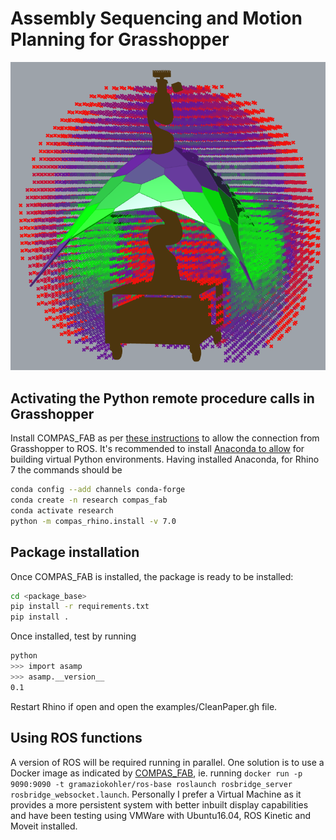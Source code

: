 # Assembly Sequencing and Motion Planning for Grasshopper

![Reachability data with shell and robot silhouette](https://github.com/swilcock0/asamp/blob/main/asamp/resources/image.png?raw=true)


## Activating the Python remote procedure calls in Grasshopper
Install COMPAS_FAB as per [these instructions](https://gramaziokohler.github.io/compas_fab/latest/getting_started.html) to allow the connection from Grasshopper to ROS. It's recommended to install [Anaconda to allow](https://www.anaconda.com/) for building virtual Python environments. Having installed Anaconda, for Rhino 7 the commands should be 

```bash
conda config --add channels conda-forge
conda create -n research compas_fab
conda activate research
python -m compas_rhino.install -v 7.0
```

## Package installation
Once COMPAS_FAB is installed, the package is ready to be installed:

```bash
cd <package_base>
pip install -r requirements.txt
pip install .
```

Once installed, test by running 

```bash
python
>>> import asamp
>>> asamp.__version__
0.1
```

Restart Rhino if open and open the examples/CleanPaper.gh file.

## Using ROS functions
A version of ROS will be required running in parallel. One solution is to use a Docker image as indicated by [COMPAS_FAB](https://gramaziokohler.github.io/compas_fab/latest/backends/ros.html), ie. running `docker run -p 9090:9090 -t gramaziokohler/ros-base roslaunch rosbridge_server rosbridge_websocket.launch`. Personally I prefer a Virtual Machine as it provides a more persistent system with better inbuilt display capabilities and have been testing using VMWare with Ubuntu16.04, ROS Kinetic and Moveit installed.


